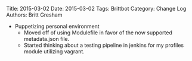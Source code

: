 Title: 2015-03-02
Date: 2015-03-02
Tags: Brittbot
Category: Change Log
Authors: Britt Gresham

* Puppetizing personal environment
    * Moved off of using Modulefile in favor of the now supported metadata.json
      file.
    * Started thinking about a testing pipeline in jenkins for my profiles
      module utilizing vagrant.
